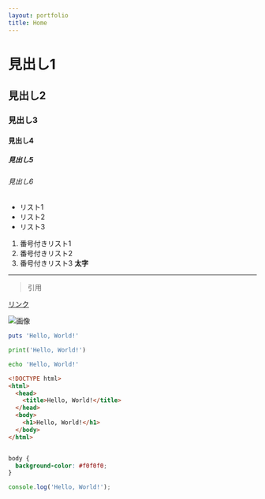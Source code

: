 ```yaml
---
layout: portfolio
title: Home
---
```

# 見出し1
## 見出し2
### 見出し3
#### 見出し4
##### 見出し5
###### 見出し6

- リスト1
- リスト2
- リスト3

1. 番号付きリスト1
2. 番号付きリスト2
3. 番号付きリスト3
**太字**

---

> 引用

[リンク](https://www.google.com)

![画像](https://www.google.com/images/branding/googlelogo/1x/googlelogo_color_272x92dp.png)

```ruby
puts 'Hello, World!'
```

```python
print('Hello, World!')
```

```bash
echo 'Hello, World!'
```

```html
<!DOCTYPE html>
<html>
  <head>
    <title>Hello, World!</title>
  </head>
  <body>
    <h1>Hello, World!</h1>
  </body>
</html>
```

```css

body {
  background-color: #f0f0f0;
}

```

```javascript
console.log('Hello, World!');
```

